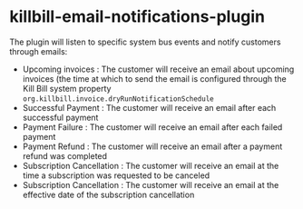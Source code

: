 killbill-email-notifications-plugin
==================================

The plugin will listen to specific system bus events and notify customers through emails:

* Upcoming invoices : The customer will receive an email about upcoming invoices (the time at which to send the email is configured through the Kill Bill system property `org.killbill.invoice.dryRunNotificationSchedule`
* Successful Payment : The customer will receive an email after each successful payment
* Payment Failure : The customer will receive an email after each failed payment
* Payment Refund : The customer will receive an email after a payment refund was completed
* Subscription Cancellation : The customer will receive an email at the time a subscription was requested to be canceled
* Subscription Cancellation : The customer will receive an email at the effective date of the subscription cancellation




